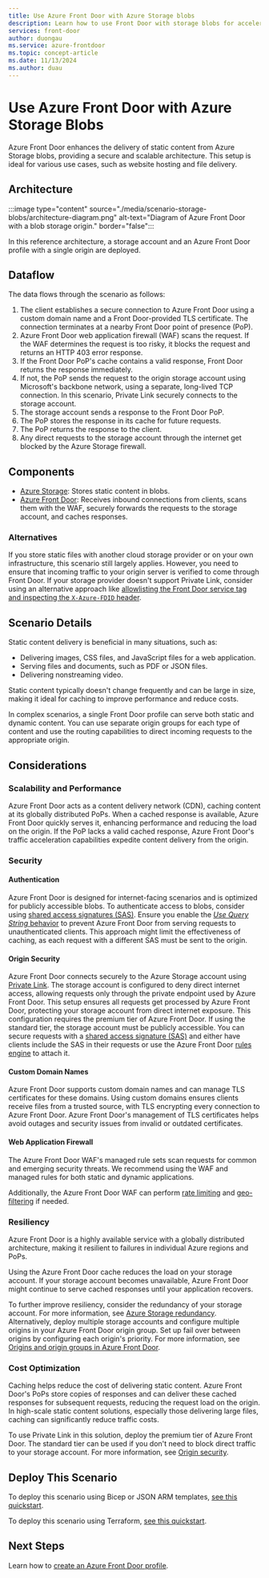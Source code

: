 ```yaml
---
title: Use Azure Front Door with Azure Storage blobs
description: Learn how to use Front Door with storage blobs for accelerating content delivery of static content, enabling a secure and scalable architecture.
services: front-door
author: duongau
ms.service: azure-frontdoor
ms.topic: concept-article
ms.date: 11/13/2024
ms.author: duau
---
```


# Use Azure Front Door with Azure Storage Blobs

Azure Front Door enhances the delivery of static content from Azure Storage blobs, providing a secure and scalable architecture. This setup is ideal for various use cases, such as website hosting and file delivery.

## Architecture

:::image type="content" source="./media/scenario-storage-blobs/architecture-diagram.png" alt-text="Diagram of Azure Front Door with a blob storage origin." border="false":::

In this reference architecture, a storage account and an Azure Front Door profile with a single origin are deployed.

## Dataflow

The data flows through the scenario as follows:

1. The client establishes a secure connection to Azure Front Door using a custom domain name and a Front Door-provided TLS certificate. The connection terminates at a nearby Front Door point of presence (PoP).
1. Azure Front Door web application firewall (WAF) scans the request. If the WAF determines the request is too risky, it blocks the request and returns an HTTP 403 error response.
1. If the Front Door PoP's cache contains a valid response, Front Door returns the response immediately.
1. If not, the PoP sends the request to the origin storage account using Microsoft's backbone network, using a separate, long-lived TCP connection. In this scenario, Private Link securely connects to the storage account.
1. The storage account sends a response to the Front Door PoP.
1. The PoP stores the response in its cache for future requests.
1. The PoP returns the response to the client.
1. Any direct requests to the storage account through the internet get blocked by the Azure Storage firewall.

## Components

- [Azure Storage](https://azure.microsoft.com/products/storage/blobs): Stores static content in blobs.
- [Azure Front Door](https://azure.microsoft.com/services/frontdoor/): Receives inbound connections from clients, scans them with the WAF, securely forwards the requests to the storage account, and caches responses.

### Alternatives

If you store static files with another cloud storage provider or on your own infrastructure, this scenario still largely applies. However, you need to ensure that incoming traffic to your origin server is verified to come through Front Door. If your storage provider doesn't support Private Link, consider using an alternative approach like [allowlisting the Front Door service tag and inspecting the `X-Azure-FDID` header](origin-security.md).

## Scenario Details

Static content delivery is beneficial in many situations, such as:
- Delivering images, CSS files, and JavaScript files for a web application.
- Serving files and documents, such as PDF or JSON files.
- Delivering nonstreaming video.

Static content typically doesn't change frequently and can be large in size, making it ideal for caching to improve performance and reduce costs.

In complex scenarios, a single Front Door profile can serve both static and dynamic content. You can use separate origin groups for each type of content and use the routing capabilities to direct incoming requests to the appropriate origin.

## Considerations

### Scalability and Performance

Azure Front Door acts as a content delivery network (CDN), caching content at its globally distributed PoPs. When a cached response is available, Azure Front Door quickly serves it, enhancing performance and reducing the load on the origin. If the PoP lacks a valid cached response, Azure Front Door's traffic acceleration capabilities expedite content delivery from the origin.

### Security

#### Authentication

Azure Front Door is designed for internet-facing scenarios and is optimized for publicly accessible blobs. To authenticate access to blobs, consider using [shared access signatures (SAS)](../storage/common/storage-sas-overview.md). Ensure you enable the [*Use Query String* behavior](front-door-caching.md#query-string-behavior) to prevent Azure Front Door from serving requests to unauthenticated clients. This approach might limit the effectiveness of caching, as each request with a different SAS must be sent to the origin.

#### Origin Security

Azure Front Door connects securely to the Azure Storage account using [Private Link](private-link.md). The storage account is configured to deny direct internet access, allowing requests only through the private endpoint used by Azure Front Door. This setup ensures all requests get processed by Azure Front Door, protecting your storage account from direct internet exposure. This configuration requires the premium tier of Azure Front Door. If using the standard tier, the storage account must be publicly accessible. You can secure requests with a [shared access signature (SAS)](../storage/common/storage-sas-overview.md) and either have clients include the SAS in their requests or use the Azure Front Door [rules engine](front-door-rules-engine.md) to attach it.

#### Custom Domain Names

Azure Front Door supports custom domain names and can manage TLS certificates for these domains. Using custom domains ensures clients receive files from a trusted source, with TLS encrypting every connection to Azure Front Door. Azure Front Door's management of TLS certificates helps avoid outages and security issues from invalid or outdated certificates.

#### Web Application Firewall

The Azure Front Door WAF's managed rule sets scan requests for common and emerging security threats. We recommend using the WAF and managed rules for both static and dynamic applications.

Additionally, the Azure Front Door WAF can perform [rate limiting](../web-application-firewall/afds/waf-front-door-rate-limit.md) and [geo-filtering](../web-application-firewall/afds/waf-front-door-geo-filtering.md) if needed.

### Resiliency

Azure Front Door is a highly available service with a globally distributed architecture, making it resilient to failures in individual Azure regions and PoPs.

Using the Azure Front Door cache reduces the load on your storage account. If your storage account becomes unavailable, Azure Front Door might continue to serve cached responses until your application recovers.

To further improve resiliency, consider the redundancy of your storage account. For more information, see [Azure Storage redundancy](../storage/common/storage-redundancy.md). Alternatively, deploy multiple storage accounts and configure multiple origins in your Azure Front Door origin group. Set up fail over between origins by configuring each origin's priority. For more information, see [Origins and origin groups in Azure Front Door](origin.md).

### Cost Optimization

Caching helps reduce the cost of delivering static content. Azure Front Door's PoPs store copies of responses and can deliver these cached responses for subsequent requests, reducing the request load on the origin. In high-scale static content solutions, especially those delivering large files, caching can significantly reduce traffic costs.

To use Private Link in this solution, deploy the premium tier of Azure Front Door. The standard tier can be used if you don't need to block direct traffic to your storage account. For more information, see [Origin security](#origin-security).

## Deploy This Scenario

To deploy this scenario using Bicep or JSON ARM templates, [see this quickstart](https://github.com/Azure/azure-quickstart-templates/tree/master/quickstarts/microsoft.cdn/front-door-premium-storage-blobs-private-link).

To deploy this scenario using Terraform, [see this quickstart](https://github.com/Azure/terraform/tree/master/quickstart/101-front-door-premium-storage-blobs-private-link).

## Next Steps

Learn how to [create an Azure Front Door profile](create-front-door-portal.md).
